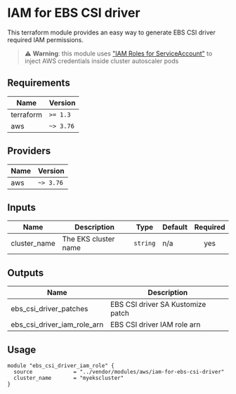 # IAM for EBS CSI driver

This terraform module provides an easy way to generate EBS CSI driver required IAM permissions.

> ⚠️ **Warning**: this module uses ["IAM Roles for ServiceAccount"](https://docs.aws.amazon.com/eks/latest/userguide/iam-roles-for-service-accounts.html) to inject AWS credentials inside cluster autoscaler pods

## Requirements

|   Name    | Version     |
| --------- | ----------- |
| terraform | `>= 1.3` |
| aws       | `~> 3.76` |

## Providers

| Name | Version  |
| ---- | -------- |
| aws  | `~> 3.76` |

## Inputs

|         Name         |              Description              |     Type      | Default | Required |
| -------------------- | ------------------------------------- | ------------- | ------- | :------: |
| cluster_name         | The EKS cluster name                  | `string`      | n/a     |   yes    |

## Outputs

|            Name                    |               Description               |
| ---------------------------------- | --------------------------------------- |
| ebs\_csi\_driver\_patches          | EBS CSI driver SA Kustomize patch       |
| ebs\_csi\_driver\_iam\_role\_arn   | EBS CSI driver IAM role arn             |


## Usage

```hcl
module "ebs_csi_driver_iam_role" {
  source             = "../vendor/modules/aws/iam-for-ebs-csi-driver"
  cluster_name       = "myekscluster"
}
```
